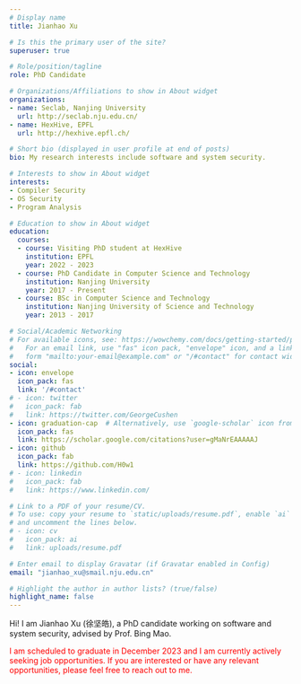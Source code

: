 ```yaml
---
# Display name
title: Jianhao Xu

# Is this the primary user of the site?
superuser: true

# Role/position/tagline
role: PhD Candidate

# Organizations/Affiliations to show in About widget
organizations:
- name: Seclab, Nanjing University
  url: http://seclab.nju.edu.cn/
- name: HexHive, EPFL
  url: http://hexhive.epfl.ch/

# Short bio (displayed in user profile at end of posts)
bio: My research interests include software and system security.

# Interests to show in About widget
interests:
- Compiler Security
- OS Security
- Program Analysis

# Education to show in About widget
education:
  courses:
  - course: Visiting PhD student at HexHive
    institution: EPFL
    year: 2022 - 2023
  - course: PhD Candidate in Computer Science and Technology
    institution: Nanjing University
    year: 2017 - Present
  - course: BSc in Computer Science and Technology
    institution: Nanjing University of Science and Technology
    year: 2013 - 2017

# Social/Academic Networking
# For available icons, see: https://wowchemy.com/docs/getting-started/page-builder/#icons
#   For an email link, use "fas" icon pack, "envelope" icon, and a link in the
#   form "mailto:your-email@example.com" or "/#contact" for contact widget.
social:
- icon: envelope
  icon_pack: fas
  link: '/#contact'
# - icon: twitter
#   icon_pack: fab
#   link: https://twitter.com/GeorgeCushen
- icon: graduation-cap  # Alternatively, use `google-scholar` icon from `ai` icon pack
  icon_pack: fas
  link: https://scholar.google.com/citations?user=gMaNrEAAAAAJ
- icon: github
  icon_pack: fab
  link: https://github.com/H0w1
# - icon: linkedin
#   icon_pack: fab
#   link: https://www.linkedin.com/

# Link to a PDF of your resume/CV.
# To use: copy your resume to `static/uploads/resume.pdf`, enable `ai` icons in `params.toml`, 
# and uncomment the lines below.
# - icon: cv
#   icon_pack: ai
#   link: uploads/resume.pdf

# Enter email to display Gravatar (if Gravatar enabled in Config)
email: "jianhao_xu@smail.nju.edu.cn"

# Highlight the author in author lists? (true/false)
highlight_name: false
---
```


Hi! I am Jianhao Xu (徐坚皓),
a PhD candidate working on software and system security, advised by Prof. Bing Mao.
<!-- Now I am visiting [HexHive](http://hexhive.epfl.ch/) and supervised by Prof. Mathias Payer. -->

<font color=#FF000>
I am scheduled to graduate in December 2023 and I am currently actively seeking job opportunities. If you are interested or have any relevant opportunities, please feel free to reach out to me.
</font>
<!-- {{< icon name="download" pack="fas" >}} Download my {{< staticref "uploads/demo_resume.pdf" "newtab" >}}resumé{{< /staticref >}}. -->

